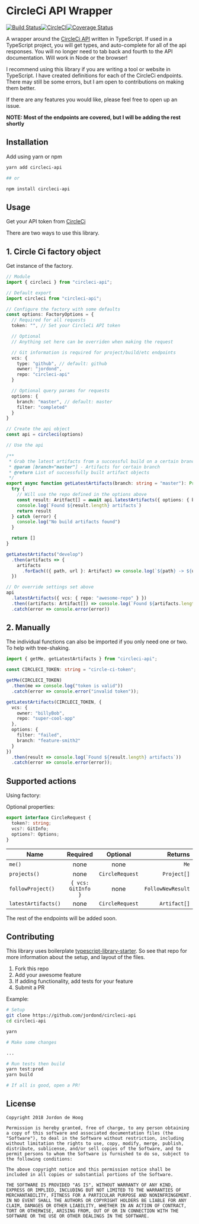 # CircleCi API Wrapper

[![Build Status](https://travis-ci.org/jordond/circleci-api.svg?branch=master)](https://travis-ci.org/jordond/circleci-api)[![CircleCI](https://circleci.com/gh/jordond/circleci-api.svg?style=svg)](https://circleci.com/gh/jordond/circleci-api)[![Coverage Status](https://coveralls.io/repos/github/jordond/circleci-api/badge.svg?branch=master)](https://coveralls.io/github/jordond/circleci-api?branch=master)

A wrapper around the [CircleCi API](https://circleci.com/docs/api/v1-reference/) written in TypeScript. If used in a TypeScript project, you will get types, and auto-complete for all of the api responses. You will no longer need to tab back and fourth to the API documentation. Will work in Node or the browser!

I recommend using this library if you are writing a tool or website in TypeScript. I have created definitions for each of the CircleCi endpoints. There may still be some errors, but I am open to contributions on making them better.

If there are any features you would like, please feel free to open up an issue.

**NOTE: Most of the endpoints are covered, but I will be adding the rest shortly**

## Installation

Add using yarn or npm

```bash
yarn add circleci-api

## or

npm install circleci-api
```

## Usage

Get your API token from [CircleCi](https://circleci.com/account/api)

There are two ways to use this library.

## 1. Circle Ci factory object

Get instance of the factory.

```typescript
// Module
import { circleci } from "circleci-api";

// Default export
import circleci from "circleci-api";

// Configure the factory with some defaults
const options: FactoryOptions = {
  // Required for all requests
  token: "", // Set your CircleCi API token

  // Optional
  // Anything set here can be overriden when making the request

  // Git information is required for project/build/etc endpoints
  vcs: {
    type: "github", // default: github
    owner: "jordond",
    repo: "circleci-api"
  }

  // Optional query params for requests
  options: {
    branch: "master", // default: master
    filter: "completed"
  }
}

// Create the api object
const api = circleci(options)

// Use the api

/**
 * Grab the latest artifacts from a successful build on a certain branch
 * @param [branch="master"] - Artifacts for certain branch
 * @return List of successfully built artifact objects
 */
export async function getLatestArtifacts(branch: string = "master"): Promise<Artifact[]> {
  try {
    // Will use the repo defined in the options above
    const result: Aritfact[] = await api.latestArtifacts({ options: { branch, filter: "successful" } })
    console.log(`Found ${result.length} artifacts`)
    return result
  } catch (error) {
    console.log("No build artifacts found")
  }

  return []
}

getLatestArtifacts("develop")
  .then(artifacts => {
    artifacts
      .forEach(({ path, url }: Artifact) => console.log(`${path} -> ${url}`))
  })

// Or override settings set above
api
  .latestArtifacts({ vcs: { repo: "awesome-repo" } })
  .then((artifacts: Artifact[]) => console.log(`Found ${artifacts.length} artifacts`))
  .catch(error => console.error(error))
```

## 2. Manually

The individual functions can also be imported if you only need one or two. To help with tree-shaking.

```typescript
import { getMe, getLatestArtifacts } from "circleci-api";

const CIRCLECI_TOKEN: string = "circle-ci-token";

getMe(CIRCLECI_TOKEN)
  .then(me => console.log("token is valid"))
  .catch(error => console.error("invalid token"));

getLatestArtifacts(CIRCLECI_TOKEN, {
  vcs: {
    owner: "billyBob",
    repo: "super-cool-app"
  },
  options: {
    filter: "failed",
    branch: "feature-smith2"
  }
})
  .then(result => console.log(`Found ${result.length} artifacts`))
  .catch(error => console.error(error));
```

## Supported actions

Using factory:

Optional properties:

```typescript
export interface CircleRequest {
  token?: string;
  vcs?: GitInfo;
  options?: Options;
}
```

| Name                |      Required      |    Optional     |           Returns |
| ------------------- | :----------------: | :-------------: | ----------------: |
| `me()`              |        none        |      none       |              `Me` |
| `projects()`        |        none        | `CircleRequest` |       `Project[]` |
| `followProject()`   | `{ vcs: GitInfo }` |      none       | `FollowNewResult` |
| `latestArtifacts()` |        none        | `CircleRequest` |      `Artifact[]` |

The rest of the endpoints will be added soon.

## Contributing

This library uses boilerplate [typescript-library-starter](https://github.com/alexjoverm/typescript-library-starter). So see that repo for more information about the setup, and layout of the files.

1.  Fork this repo
1.  Add your awesome feature
1.  If adding functionality, add tests for your feature
1.  Submit a PR

Example:

```bash
# Setup
git clone https://github.com/jordond/circleci-api
cd circleci-api

yarn

# Make some changes

...

# Run tests then build
yarn test:prod
yarn build

# If all is good, open a PR!
```

## License

```
Copyright 2018 Jordon de Hoog

Permission is hereby granted, free of charge, to any person obtaining a copy of this software and associated documentation files (the "Software"), to deal in the Software without restriction, including without limitation the rights to use, copy, modify, merge, publish, distribute, sublicense, and/or sell copies of the Software, and to permit persons to whom the Software is furnished to do so, subject to the following conditions:

The above copyright notice and this permission notice shall be included in all copies or substantial portions of the Software.

THE SOFTWARE IS PROVIDED "AS IS", WITHOUT WARRANTY OF ANY KIND, EXPRESS OR IMPLIED, INCLUDING BUT NOT LIMITED TO THE WARRANTIES OF MERCHANTABILITY, FITNESS FOR A PARTICULAR PURPOSE AND NONINFRINGEMENT. IN NO EVENT SHALL THE AUTHORS OR COPYRIGHT HOLDERS BE LIABLE FOR ANY CLAIM, DAMAGES OR OTHER LIABILITY, WHETHER IN AN ACTION OF CONTRACT, TORT OR OTHERWISE, ARISING FROM, OUT OF OR IN CONNECTION WITH THE SOFTWARE OR THE USE OR OTHER DEALINGS IN THE SOFTWARE.
```
